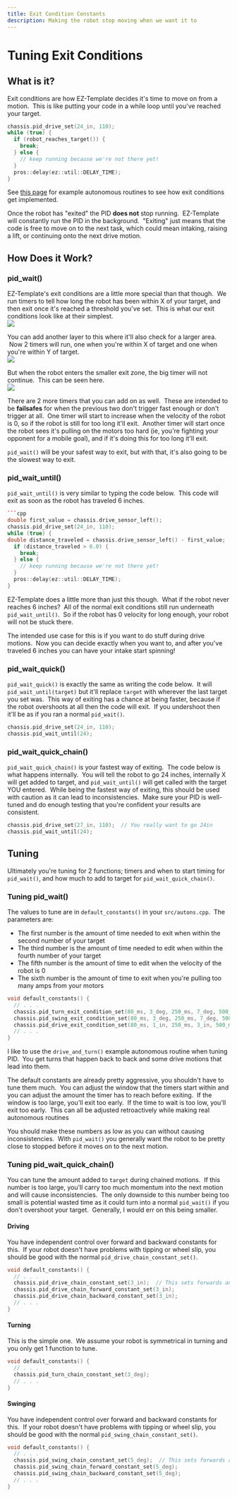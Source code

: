 ```yaml
---
title: Exit Condition Constants
description: Making the robot stop moving when we want it to 
---
```


# Tuning Exit Conditions

## What is it?
Exit conditions are how EZ-Template decides it's time to move on from a motion.  This is like putting your code in a while loop until you've reached your target.  
```cpp
chassis.pid_drive_set(24_in, 110);
while (true) {
  if (robot_reaches_target()) {
    break;
  } else {
    // keep running because we're not there yet!
  }
  pros::delay(ez::util::DELAY_TIME);
}
```

See [this page](https://ez-robotics.github.io/EZ-Template/tutorials/example_autons) for example autonomous routines to see how exit conditions get implemented.  

Once the robot has "exited" the PID **does not** stop running.  EZ-Template will constantly run the PID in the background.  "Exiting" just means that the code is free to move on to the next task, which could mean intaking, raising a lift, or continuing onto the next drive motion.  

## How Does it Work?
### pid_wait()
EZ-Template's exit conditions are a little more special than that though.  We run timers to tell how long the robot has been within X of your target, and then exit once it's reached a threshold you've set.  This is what our exit conditions look like at their simplest.   
![](images/small_timeout.gif) 

You can add another layer to this where it'll also check for a larger area.  Now 2 timers will run, one when you're within X of target and one when you're within Y of target.     
![](images/big_timeout.gif) 

But when the robot enters the smaller exit zone, the big timer will not continue.  This can be seen here.     
![](images/big_timeout_reset_small_timeout.gif) 

There are 2 more timers that you can add on as well.  These are intended to be **failsafes** for when the previous two don't trigger fast enough or don't trigger at all.  One timer will start to increase when the velocity of the robot is 0, so if the robot is still for too long it'll exit.  Another timer will start once the robot sees it's pulling on the motors too hard (ie, you're fighting your opponent for a mobile goal), and if it's doing this for too long it'll exit.  

`pid_wait()` will be your safest way to exit, but with that, it's also going to be the slowest way to exit.  

### pid_wait_until()
`pid_wait_until()` is very similar to typing the code below.  This code will exit as soon as the robot has traveled 6 inches.  
```cpp
```cpp
double first_value = chassis.drive_sensor_left();
chassis.pid_drive_set(24_in, 110);
while (true) {
double distance_traveled = chassis.drive_sensor_left() - first_value;
  if (distance_traveled > 6.0) {
    break;
  } else {
    // keep running because we're not there yet!
  }
  pros::delay(ez::util::DELAY_TIME);
}
```

EZ-Template does a little more than just this though.  What if the robot never reaches 6 inches?  All of the normal exit conditions still run underneath `pid_wait_until()`.  So if the robot has 0 velocity for long enough, your robot will not be stuck there.  

The intended use case for this is if you want to do stuff during drive motions.  Now you can decide exactly when you want to, and after you've traveled 6 inches you can have your intake start spinning!  

### pid_wait_quick()
`pid_wait_quick()` is exactly the same as writing the code below.  It will `pid_wait_until(target)` but it'll replace `target` with wherever the last target you set was.  This way of exiting has a chance at being faster, because if the robot overshoots at all then the code will exit.  If you undershoot then it'll be as if you ran a normal `pid_wait()`.   
```cpp
chassis.pid_drive_set(24_in, 110);
chassis.pid_wait_until(24);
```

### pid_wait_quick_chain()
`pid_wait_quick_chain()` is your fastest way of exiting.  The code below is what happens internally.  You will tell the robot to go 24 inches, internally X will get added to target, and `pid_wait_until()` will get called with the target YOU entered.  While being the fastest way of exiting, this should be used with caution as it can lead to inconsistencies.  Make sure your PID is well-tuned and do enough testing that you're confident your results are consistent.   
```cpp
chassis.pid_drive_set(27_in, 110);  // You really want to go 24in
chassis.pid_wait_until(24);
```

## Tuning
Ultimately you're tuning for 2 functions; timers and when to start timing for `pid_wait()`, and how much to add to target for `pid_wait_quick_chain()`.  

### Tuning pid_wait()
The values to tune are in `default_constants()` in your `src/autons.cpp`.  The parameters are:
* The first number is the amount of time needed to exit when within the second number of your target  
* The third number is the amount of time needed to edit when within the fourth number of your target   
* The fifth number is the amount of time to edit when the velocity of the robot is 0  
* The sixth number is the amount of time to exit when you're pulling too many amps from your motors  
```cpp
void default_constants() {
  // . . .
  chassis.pid_turn_exit_condition_set(80_ms, 3_deg, 250_ms, 7_deg, 500_ms, 500_ms);
  chassis.pid_swing_exit_condition_set(80_ms, 3_deg, 250_ms, 7_deg, 500_ms, 500_ms);
  chassis.pid_drive_exit_condition_set(80_ms, 1_in, 250_ms, 3_in, 500_ms, 500_ms);
  // . . .
}
```

I like to use the `drive_and_turn()` example autonomous routine when tuning PID.  You get turns that happen back to back and some drive motions that lead into them.  

The default constants are already pretty aggressive, you shouldn't have to tune them much.  You can adjust the window that the timers start within and you can adjust the amount the timer has to reach before exiting.  If the window is too large, you'll exit too early.  If the time to wait is too low, you'll exit too early.  This can all be adjusted retroactively while making real autonomous routines 

You should make these numbers as low as you can without causing inconsistencies.  With `pid_wait()` you generally want the robot to be pretty close to stopped before it moves on to the next motion.  

### Tuning pid_wait_quick_chain()
You can tune the amount added to `target` during chained motions.  If this number is too large, you'll carry too much momentum into the next motion and will cause inconsistencies.  The only downside to this number being too small is potential wasted time as it could turn into a normal `pid_wait()` if you don't overshoot your target.  Generally, I would err on this being smaller.  


#### Driving
You have independent control over forward and backward constants for this.  If your robot doesn't have problems with tipping or wheel slip, you should be good with the normal `pid_drive_chain_constant_set()`.  
```cpp
void default_constants() {
  // . . .
  chassis.pid_drive_chain_constant_set(3_in);  // This sets forwards and backwards constants
  chassis.pid_drive_chain_forward_constant_set(3_in);
  chassis.pid_drive_chain_backward_constant_set(3_in);
  // . . .
}
```

#### Turning
This is the simple one.  We assume your robot is symmetrical in turning and you only get 1 function to tune.  
```cpp
void default_constants() {
  // . . .
  chassis.pid_turn_chain_constant_set(3_deg);  
  // . . .
}
```

#### Swinging
You have independent control over forward and backward constants for this.  If your robot doesn't have problems with tipping or wheel slip, you should be good with the normal `pid_swing_chain_constant_set()`.  
```cpp
void default_constants() {
  // . . .
  chassis.pid_swing_chain_constant_set(5_deg);  // This sets forwards and backwards constants
  chassis.pid_swing_chain_forward_constant_set(5_deg);
  chassis.pid_swing_chain_backward_constant_set(5_deg);
  // . . .
}
```